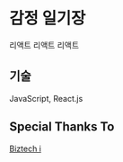 # 감정 일기장

리액트 리액트 리액트

## 기술

JavaScript, React.js

## Special Thanks To

[Biztech i](https://www.inflearn.com/course/한입-리액트/dashboard)

